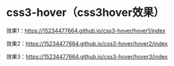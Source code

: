 # css3-hover（css3hover效果）
效果1：https://15234477664.github.io/css3-hover/hover1/index

效果2：https://15234477664.github.io/css3-hover/hover2/index

效果3：https://15234477664.github.io/css3-hover/hover3/index

